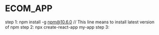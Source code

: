 # ECOM_APP
step 1: npm install -g npm@10.6.0 // This line means to install latest version of npm
step 2: npx create-react-app my-app
step 3: 